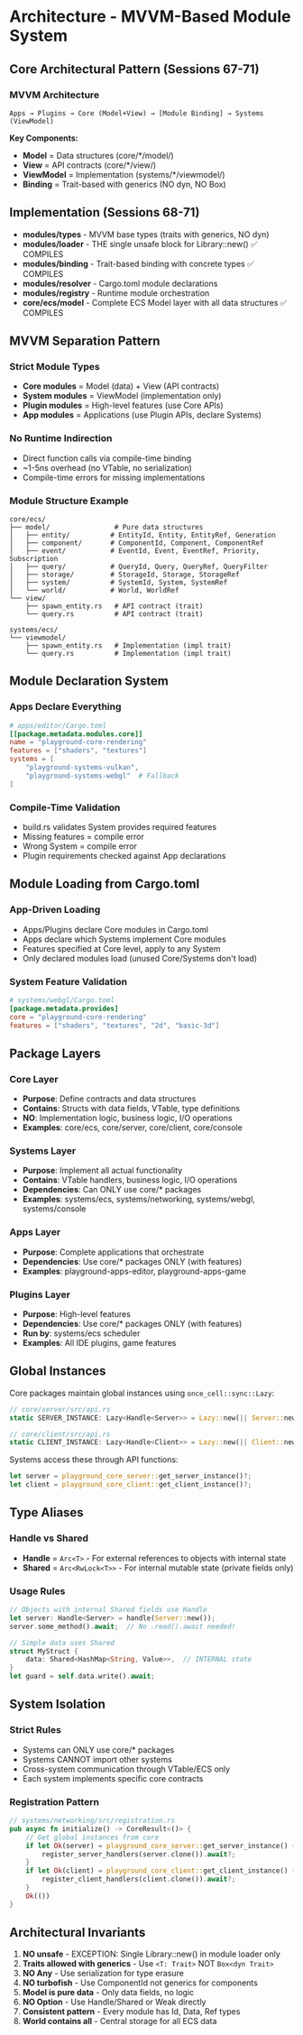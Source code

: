 # Architecture - MVVM-Based Module System

## Core Architectural Pattern (Sessions 67-71)

### MVVM Architecture
```
Apps → Plugins → Core (Model+View) → [Module Binding] → Systems (ViewModel)
```

**Key Components:**
- **Model** = Data structures (core/*/model/)
- **View** = API contracts (core/*/view/)
- **ViewModel** = Implementation (systems/*/viewmodel/)
- **Binding** = Trait-based with generics (NO dyn, NO Box)

## Implementation (Sessions 68-71)
- **modules/types** - MVVM base types (traits with generics, NO dyn)
- **modules/loader** - THE single unsafe block for Library::new() ✅ COMPILES
- **modules/binding** - Trait-based binding with concrete types ✅ COMPILES
- **modules/resolver** - Cargo.toml module declarations
- **modules/registry** - Runtime module orchestration
- **core/ecs/model** - Complete ECS Model layer with all data structures ✅ COMPILES

## MVVM Separation Pattern

### Strict Module Types
- **Core modules** = Model (data) + View (API contracts)
- **System modules** = ViewModel (implementation only)
- **Plugin modules** = High-level features (use Core APIs)
- **App modules** = Applications (use Plugin APIs, declare Systems)

### No Runtime Indirection
- Direct function calls via compile-time binding
- ~1-5ns overhead (no VTable, no serialization)
- Compile-time errors for missing implementations

### Module Structure Example
```
core/ecs/
├── model/                # Pure data structures
│   ├── entity/          # EntityId, Entity, EntityRef, Generation
│   ├── component/       # ComponentId, Component, ComponentRef
│   ├── event/           # EventId, Event, EventRef, Priority, Subscription
│   ├── query/           # QueryId, Query, QueryRef, QueryFilter
│   ├── storage/         # StorageId, Storage, StorageRef
│   ├── system/          # SystemId, System, SystemRef
│   └── world/           # World, WorldRef
└── view/
    ├── spawn_entity.rs   # API contract (trait)
    └── query.rs          # API contract (trait)

systems/ecs/
└── viewmodel/
    ├── spawn_entity.rs   # Implementation (impl trait)
    └── query.rs          # Implementation (impl trait)
```

## Module Declaration System

### Apps Declare Everything
```toml
# apps/editor/Cargo.toml
[[package.metadata.modules.core]]
name = "playground-core-rendering"
features = ["shaders", "textures"]
systems = [
    "playground-systems-vulkan",
    "playground-systems-webgl"  # Fallback
]
```

### Compile-Time Validation
- build.rs validates System provides required features
- Missing features = compile error
- Wrong System = compile error
- Plugin requirements checked against App declarations

## Module Loading from Cargo.toml

### App-Driven Loading
- Apps/Plugins declare Core modules in Cargo.toml
- Apps declare which Systems implement Core modules
- Features specified at Core level, apply to any System
- Only declared modules load (unused Core/Systems don't load)

### System Feature Validation
```toml
# systems/webgl/Cargo.toml
[package.metadata.provides]
core = "playground-core-rendering"
features = ["shaders", "textures", "2d", "basic-3d"]
```

## Package Layers

### Core Layer
- **Purpose**: Define contracts and data structures
- **Contains**: Structs with data fields, VTable, type definitions
- **NO**: Implementation logic, business logic, I/O operations
- **Examples**: core/ecs, core/server, core/client, core/console

### Systems Layer
- **Purpose**: Implement all actual functionality
- **Contains**: VTable handlers, business logic, I/O operations
- **Dependencies**: Can ONLY use core/* packages
- **Examples**: systems/ecs, systems/networking, systems/webgl, systems/console

### Apps Layer
- **Purpose**: Complete applications that orchestrate
- **Dependencies**: Use core/* packages ONLY (with features)
- **Examples**: playground-apps-editor, playground-apps-game

### Plugins Layer
- **Purpose**: High-level features
- **Dependencies**: Use core/* packages ONLY (with features)
- **Run by**: systems/ecs scheduler
- **Examples**: All IDE plugins, game features

## Global Instances

Core packages maintain global instances using `once_cell::sync::Lazy`:

```rust
// core/server/src/api.rs
static SERVER_INSTANCE: Lazy<Handle<Server>> = Lazy::new(|| Server::new());

// core/client/src/api.rs
static CLIENT_INSTANCE: Lazy<Handle<Client>> = Lazy::new(|| Client::new());
```

Systems access these through API functions:
```rust
let server = playground_core_server::get_server_instance()?;
let client = playground_core_client::get_client_instance()?;
```

## Type Aliases

### Handle<T> vs Shared<T>
- **Handle<T>** = `Arc<T>` - For external references to objects with internal state
- **Shared<T>** = `Arc<RwLock<T>>` - For internal mutable state (private fields only)

### Usage Rules
```rust
// Objects with internal Shared fields use Handle
let server: Handle<Server> = handle(Server::new());
server.some_method().await;  // No .read().await needed!

// Simple data uses Shared
struct MyStruct {
    data: Shared<HashMap<String, Value>>,  // INTERNAL state
}
let guard = self.data.write().await;
```

## System Isolation

### Strict Rules
- Systems can ONLY use core/* packages
- Systems CANNOT import other systems
- Cross-system communication through VTable/ECS only
- Each system implements specific core contracts

### Registration Pattern
```rust
// systems/networking/src/registration.rs
pub async fn initialize() -> CoreResult<()> {
    // Get global instances from core
    if let Ok(server) = playground_core_server::get_server_instance() {
        register_server_handlers(server.clone()).await?;
    }
    if let Ok(client) = playground_core_client::get_client_instance() {
        register_client_handlers(client.clone()).await?;
    }
    Ok(())
}
```

## Architectural Invariants

1. **NO unsafe** - EXCEPTION: Single Library::new() in module loader only
2. **Traits allowed with generics** - Use `<T: Trait>` NOT `Box<dyn Trait>`
3. **NO Any** - Use serialization for type erasure
4. **NO turbofish** - Use ComponentId not generics for components
5. **Model is pure data** - Only data fields, no logic
6. **NO Option<Handle>** - Use Handle/Shared or Weak directly
7. **Consistent pattern** - Every module has Id, Data, Ref types
8. **World contains all** - Central storage for all ECS data